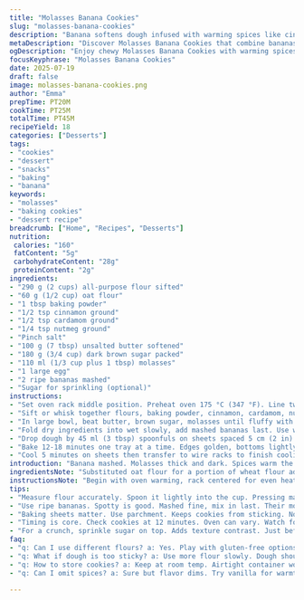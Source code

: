 ```yaml
---
title: "Molasses Banana Cookies"
slug: "molasses-banana-cookies"
description: "Banana softens dough infused with warming spices like cinnamon and nutmeg. Molasses and brown sugar deliver rich, deep sweetness. Butter and eggs bind ingredients into tender, chewy cookies. Quick baking at moderate heat brings golden bases and chewy middles. Surface sprinkled with sugar offers slight crunch. A twist swaps ginger for cardamom and oat flour in place of some all-purpose, adding texture and lightly nutty notes. Baking time slightly cut to 12-18 minutes depending on oven. Makes around 18 cookies."
metaDescription: "Discover Molasses Banana Cookies that combine bananas, molasses, and spices for chewy, flavorful treats. Perfect for snacks or tea time."
ogDescription: "Enjoy chewy Molasses Banana Cookies with warming spices and rich sweetness, ideal for a cozy snack or dessert."
focusKeyphrase: "Molasses Banana Cookies"
date: 2025-07-19
draft: false
image: molasses-banana-cookies.png
author: "Emma"
prepTime: PT20M
cookTime: PT25M
totalTime: PT45M
recipeYield: 18
categories: ["Desserts"]
tags:
- "cookies"
- "dessert"
- "snacks"
- "baking"
- "banana"
keywords:
- "molasses"
- "baking cookies"
- "dessert recipe"
breadcrumb: ["Home", "Recipes", "Desserts"]
nutrition: 
 calories: "160"
 fatContent: "5g"
 carbohydrateContent: "28g"
 proteinContent: "2g"
ingredients:
- "290 g (2 cups) all-purpose flour sifted"
- "60 g (1/2 cup) oat flour"
- "1 tbsp baking powder"
- "1/2 tsp cinnamon ground"
- "1/2 tsp cardamom ground"
- "1/4 tsp nutmeg ground"
- "Pinch salt"
- "100 g (7 tbsp) unsalted butter softened"
- "180 g (3/4 cup) dark brown sugar packed"
- "110 ml (1/3 cup plus 1 tbsp) molasses"
- "1 large egg"
- "2 ripe bananas mashed"
- "Sugar for sprinkling (optional)"
instructions:
- "Set oven rack middle position. Preheat oven 175 °C (347 °F). Line two cookie sheets with parchment or silicone mats."
- "Sift or whisk together flours, baking powder, cinnamon, cardamom, nutmeg, salt in medium bowl."
- "In large bowl, beat butter, brown sugar, molasses until fluffy with mixer on medium. Add egg, mix until just combined."
- "Fold dry ingredients into wet slowly, add mashed bananas last. Use wooden spoon or low speed mixer. Batter thick and sticky."
- "Drop dough by 45 ml (3 tbsp) spoonfuls on sheets spaced 5 cm (2 in) apart. Optional sprinkle sugar on top for crunch."
- "Bake 12-18 minutes one tray at a time. Edges golden, bottoms lightly browned. Avoid overbaking to keep chewiness."
- "Cool 5 minutes on sheets then transfer to wire racks to finish cooling."
introduction: "Banana mashed. Molasses thick and dark. Spices warm the dough. Butter beaten, sugar softens into a creamy mix. Sweet, sticky, a soft chew beneath slight sugar crunch. Not your usual simple cookie. Cardamom sneaks in the place of sharp ginger. Oat flour gives a touch of earthiness and chew. Baking moved faster. Timed less, but watch close. Golden and tender. Slightly different. Results spill beyond moisturizer. Good with tea, decent with coffee. Simple snacks aren't dull. They push flavor in quiet ways. No long waits or complex tools. Just batter, heat, and patience."
ingredientsNote: "Substituted oat flour for a portion of wheat flour adds texture and subtle nuttiness while reducing gluten, helping keep cookies tender. Cardamom instead of ginger brings floral warmth, less sharpness. Molasses reduced slightly balancing the sweetness and strong molasses flavor without overwhelming the banana notes. Brown sugar quantity lowered but remains integral for chew and moisture. Butter softened but not melted keeps structure stable. Bananas ripe and mashed fine enough to blend but still lending moisture and flavor. Optional sugar on top adds mild crunch contrast. Quantities adapted to reduce total volume slightly and help dough hold shape better during baking."
instructionsNote: "Begin with oven warming, rack centered for even heat. Lining pans prevents sticking no need for greasing. Dry ingredients sifted or whisked ensures even distribution of leavening and spices. Beat butter, sugar, molasses till creamy avoids grainy texture and helps aerate dough. Blend egg in carefully to avoid breaking emulsion. Fold in dry ingredients gently to maintain tender crumb, do not overmix. Bananas added last so they don’t break down volume prematurely. Form dough with a consistent spoon measure for uniform baking. Space dough balls well; biscuits spread but not excessively. Sugar on top optional, adds slight crisp contrast. Bake trays one at a time to ensure even cooking. Bake 12 to 18 minutes to just golden at base, edges formed but interiors still soft for chewiness. Cool on trays briefly to set shape, then move to racks to avoid soggy bottoms from steam trapped under. Timing and temperature variations affect texture so watch closely during last minutes."
tips:
- "Measure flour accurately. Spoon it lightly into the cup. Pressing may lead to dense cookies. Sifting helps. Blend dry before mixing wet."
- "Use ripe bananas. Spotty is good. Mashed fine, mix in last. Their moisture blends well but keeps dough light. Not over mash."
- "Baking sheets matter. Use parchment. Keeps cookies from sticking. Not greasing needed. Space well on sheets. Avoid crowding."
- "Timing is core. Check cookies at 12 minutes. Oven can vary. Watch for golden edges. Remove when still soft in middles."
- "For a crunch, sprinkle sugar on top. Adds texture contrast. Just before baking. Not needed. Chewy texture shines on its own."
faq:
- "q: Can I use different flours? a: Yes. Play with gluten-free options. Almond flour works. Adjust baking powder too. Check moisture."
- "q: What if dough is too sticky? a: Use more flour slowly. Dough should hold shape. But don’t overdo it. Keep it chewy, not firm."
- "q: How to store cookies? a: Keep at room temp. Airtight container works. Freeze for long-term. Just thaw before serving."
- "q: Can I omit spices? a: Sure but flavor dims. Try vanilla for warmth. Or add nuts for crunch. Explore different combinations."

---
```


